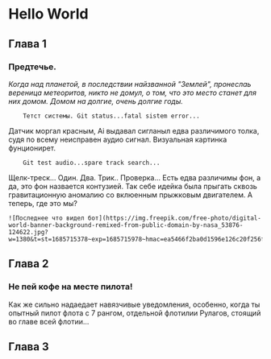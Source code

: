 # Hello World
## Глава 1
### Предтечье.
*Когда над планетой, в последствии найзванной "Землей", пронеслаь вереница метеоритов, никто не домул, о том, что это место станет для них домом. Домом на долгие, очень долгие годы.*
```fix
    Тетст системы. Git status...fatal sistem error...
```
Датчик моргал красным, Ai выдавал сигланыл едва различимого толка, судя по всему неисправен аудио сигнал. Визуальная картинка фунционирет.
```fix
    Git test audio...spare track search...
```
Щелк-треск... Один. Два. Трик.. Проверка... Есть едва различимы фон, а да, это фон назвается контузией. Так себе идейка была прыгать сквозь гравитационную аномалию со вклюенным прыжковым двигателем. А теперь, где это мы?

```
![Последнее что видел бот](https://img.freepik.com/free-photo/digital-world-banner-background-remixed-from-public-domain-by-nasa_53876-124622.jpg?w=1380&t=st=1685715378~exp=1685715978~hmac=ea5466f2ba0d1596e126c20f256f880bdde652a3e0c53aa1b964ab1c3e2bad1d)
```



## Глава 2
### Не пей кофе на месте пилота!
Как же сильно надаедает навязчивые уведомления, особенно, когда ты опытный пилот флота с 7 рангом, отдельной флотилии Рулагов, стоящий во главе всей флотии...


## Глава 3

